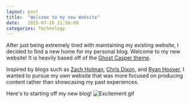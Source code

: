 ```yaml
---
layout: post
title:  "Welcome to my new Website"
date:   2015-07-16 11:56:00
categories: Technology
---
```


After just being extremely tired with maintaining my existing website, I decided to find a new home for my personal blog. Welcome to my new website! It is heavily based off of the [Ghost Casper theme](https://github.com/rosario/kasper).

Inspired by blogs such as [Zach Holman](zachholman.com), [Chris Dixon](http://cdixon.org/), and [Ryan Hoover](http://ryanhoover.me/), I wanted to pursue my own website that was more focused on producing content rather than showcasing my past experiences.

Here's to starting off my new blog! ![Excitement gif](http://i.giphy.com/mzTKsByk8Xl6g.gif)
